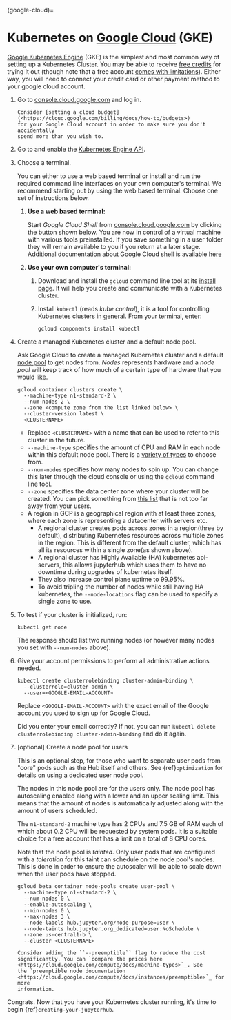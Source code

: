 (google-cloud)=

# Kubernetes on [Google Cloud](<https://cloud.google.com/>) (GKE)

[Google Kubernetes Engine](<https://cloud.google.com/kubernetes-engine/>)
(GKE) is the simplest and most common way of setting
up a Kubernetes Cluster. You may be able to receive [free credits](<https://cloud.google.com/free/>) for trying it out (though note that a
free account [comes with limitations](<https://cloud.google.com/free/docs/gcp-free-tier#free-tier-usage-limits>)).
Either way, you will need to connect your credit card or other payment method to
your google cloud account.

1. Go to [console.cloud.google.com](<https://console.cloud.google.com>) and log in.

   ```{note}
   Consider [setting a cloud budget](<https://cloud.google.com/billing/docs/how-to/budgets>)
   for your Google Cloud account in order to make sure you don't accidentally
   spend more than you wish to.
   ```
2. Go to and enable the [Kubernetes Engine API](<https://console.cloud.google.com/apis/api/container.googleapis.com/overview>).
3. Choose a terminal.

   You can either to use a web based terminal or install and run the required
   command line interfaces on your own computer's terminal. We recommend
   starting out by using the web based terminal. Choose one set of instructions
   below.

   1. **Use a web based terminal:**

      Start *Google Cloud Shell* from [console.cloud.google.com](<https://console.cloud.google.com>) by clicking the button shown below.
      You are now in control of a virtual machine with various tools
      preinstalled. If you save something in a user folder they will remain
      available to you if you return at a later stage. Additional documentation
      about Google Cloud shell is available [here](<https://cloud.google.com/shell/docs/>)
   2. **Use your own computer's terminal:**

      1. Download and install the `gcloud` command line tool at its [install
         page](<https://cloud.google.com/sdk/install>). It will help you
         create and communicate with a Kubernetes cluster.
      2. Install `kubectl` (reads *kube control*), it is a tool for controlling
         Kubernetes clusters in general. From your terminal, enter:

         ```
         gcloud components install kubectl
         ```
4. Create a managed Kubernetes cluster and a default node pool.

   Ask Google Cloud to create a managed Kubernetes cluster and a default [node
   pool](<https://cloud.google.com/kubernetes-engine/docs/concepts/node-pools>)
   to get nodes from. *Nodes* represents hardware and a *node pool* will
   keep track of how much of a certain type of hardware that you would like.

   ```
   gcloud container clusters create \
     --machine-type n1-standard-2 \
     --num-nodes 2 \
     --zone <compute zone from the list linked below> \
     --cluster-version latest \
     <CLUSTERNAME>
   ```

   * Replace `<CLUSTERNAME>` with a name that can be used to refer to this cluster
     in the future.
   * `--machine-type` specifies the amount of CPU and RAM in each node within
     this default node pool. There is a [variety of types](<https://cloud.google.com/compute/docs/machine-types>) to choose from.
   * `--num-nodes` specifies how many nodes to spin up. You can change this
     later through the cloud console or using the `gcloud` command line tool.
   * `--zone` specifies the data center zone where your cluster will be created.
     You can pick something from [this list](<https://cloud.google.com/compute/docs/regions-zones/#available>)
     that is not too far away from your users.
   * A region in GCP is a geographical region with at least three zones, where each zone is representing a datacenter with servers etc.
     * A regional cluster creates pods across zones in a region(three by default), distributing Kubernetes resources across multiple zones in the region. This is different from the default cluster, which has all its resources within a single zone(as shown above).
     * A regional cluster has Highly Available (HA) kubernetes api-servers, this allows jupyterhub which uses them to have no downtime during upgrades of kubernetes itself.
     * They also increase control plane uptime to 99.95%.
     * To avoid tripling the number of nodes while still having HA kubernetes, the `--node-locations` flag can be used to specify a single zone to use.
5. To test if your cluster is initialized, run:

   ```
   kubectl get node
   ```

   The response should list two running nodes (or however many nodes you
   set with `--num-nodes` above).
6. Give your account permissions to perform all administrative actions needed.

   ```
   kubectl create clusterrolebinding cluster-admin-binding \
     --clusterrole=cluster-admin \
     --user=<GOOGLE-EMAIL-ACCOUNT>
   ```

   Replace `<GOOGLE-EMAIL-ACCOUNT>` with the exact email of the Google account
   you used to sign up for Google Cloud.

   Did you enter your email correctly? If not, you can run `kubectl delete
   clusterrolebinding cluster-admin-binding` and do it again.
7. [optional] Create a node pool for users

   This is an optional step, for those who want to separate
   user pods from "core" pods such as the Hub itself and others.
   See {ref}`optimization` for details on using a dedicated user node pool.

   The nodes in this node pool are for the users only. The node pool has
   autoscaling enabled along with a lower and an upper scaling limit. This
   means that the amount of nodes is automatically adjusted along with the
   amount of users scheduled.

   The `n1-standard-2` machine type has 2 CPUs and 7.5 GB of RAM each of which
   about 0.2 CPU will be requested by system pods. It is a suitable choice for a
   free account that has a limit on a total of 8 CPU cores.

   Note that the node pool is *tainted*. Only user pods that are configured
   with a *toleration* for this taint can schedule on the node pool's nodes.
   This is done in order to ensure the autoscaler will be able to scale down
   when the user pods have stopped.

   ```
   gcloud beta container node-pools create user-pool \
     --machine-type n1-standard-2 \
     --num-nodes 0 \
     --enable-autoscaling \
     --min-nodes 0 \
     --max-nodes 3 \
     --node-labels hub.jupyter.org/node-purpose=user \
     --node-taints hub.jupyter.org_dedicated=user:NoSchedule \
     --zone us-central1-b \
     --cluster <CLUSTERNAME>
   ```

   <!---
   preemptible node recommendation not included
   pending handling of evictions in jupyterhub/kubespawner#223
   -->
   ```{note}
   Consider adding the ``--preemptible`` flag to reduce the cost
   significantly. You can `compare the prices here
   <https://cloud.google.com/compute/docs/machine-types>`_. See
   the `preemptible node documentation
   <https://cloud.google.com/compute/docs/instances/preemptible>`_ for more
   information.
   ```

Congrats. Now that you have your Kubernetes cluster running, it's time to
begin {ref}`creating-your-jupyterhub`.

